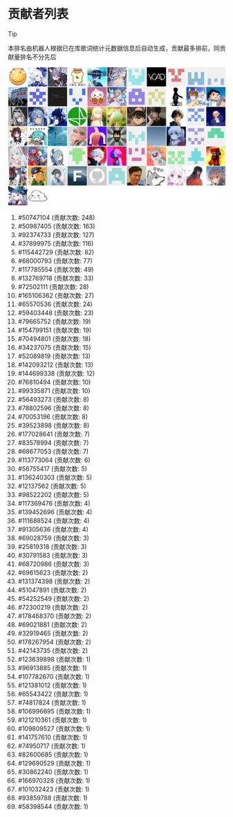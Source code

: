 # 贡献者列表

> [!TIP]
> 本排名由机器人根据已在库歌词统计元数据信息后自动生成，贡献最多排前，同贡献量排名不分先后

![贡献者头像画廊](./CONTRIBUTORS.svg)

1. #50747104 (贡献次数: 248)
2. #50987405 (贡献次数: 163)
3. #92374733 (贡献次数: 127)
4. #37899975 (贡献次数: 116)
5. #115442729 (贡献次数: 82)
6. #68000793 (贡献次数: 77)
7. #117785554 (贡献次数: 49)
8. #132769718 (贡献次数: 33)
9. #72502111 (贡献次数: 28)
10. #165106362 (贡献次数: 27)
11. #65570536 (贡献次数: 24)
12. #59403448 (贡献次数: 23)
13. #79665752 (贡献次数: 19)
14. #154799151 (贡献次数: 19)
15. #70494801 (贡献次数: 18)
16. #34237075 (贡献次数: 15)
17. #52089819 (贡献次数: 13)
18. #142093212 (贡献次数: 13)
19. #144699338 (贡献次数: 12)
20. #76810494 (贡献次数: 10)
21. #99335871 (贡献次数: 10)
22. #56493273 (贡献次数: 8)
23. #78802596 (贡献次数: 8)
24. #70053196 (贡献次数: 8)
25. #39523898 (贡献次数: 8)
26. #177028641 (贡献次数: 7)
27. #83578994 (贡献次数: 7)
28. #68677053 (贡献次数: 7)
29. #113773064 (贡献次数: 6)
30. #56755417 (贡献次数: 5)
31. #136240303 (贡献次数: 5)
32. #12137562 (贡献次数: 5)
33. #98522202 (贡献次数: 5)
34. #117369476 (贡献次数: 4)
35. #139452696 (贡献次数: 4)
36. #111688524 (贡献次数: 4)
37. #91305636 (贡献次数: 4)
38. #69028759 (贡献次数: 3)
39. #25819318 (贡献次数: 3)
40. #30791583 (贡献次数: 3)
41. #68720986 (贡献次数: 3)
42. #69615623 (贡献次数: 2)
43. #131374398 (贡献次数: 2)
44. #51047891 (贡献次数: 2)
45. #54252549 (贡献次数: 2)
46. #72300219 (贡献次数: 2)
47. #178468370 (贡献次数: 2)
48. #69021881 (贡献次数: 2)
49. #32919465 (贡献次数: 2)
50. #178267954 (贡献次数: 2)
51. #42143735 (贡献次数: 2)
52. #123639898 (贡献次数: 1)
53. #96913885 (贡献次数: 1)
54. #107782670 (贡献次数: 1)
55. #121381012 (贡献次数: 1)
56. #65543422 (贡献次数: 1)
57. #74817824 (贡献次数: 1)
58. #106996695 (贡献次数: 1)
59. #121210361 (贡献次数: 1)
60. #109809527 (贡献次数: 1)
61. #141757610 (贡献次数: 1)
62. #74950717 (贡献次数: 1)
63. #82600685 (贡献次数: 1)
64. #129690529 (贡献次数: 1)
65. #30862240 (贡献次数: 1)
66. #166970328 (贡献次数: 1)
67. #101032423 (贡献次数: 1)
68. #93859788 (贡献次数: 1)
69. #58398544 (贡献次数: 1)
